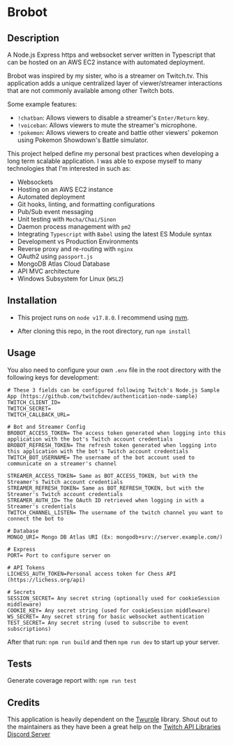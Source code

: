 # Brobot

## Description

A Node.js Express https and websocket server written in Typescript that can be hosted on an AWS EC2 instance with automated deployment.

Brobot was inspired by my sister, who is a streamer on Twitch.tv. This application adds a unique centralized layer of viewer/streamer interactions
that are not commonly available among other Twitch bots.

Some example features:

-   `!chatban`: Allows viewers to disable a streamer's `Enter/Return` key.
-   `!voiceban`: Allows viewers to mute the streamer's microphone.
-   `!pokemon`: Allows viewers to create and battle other viewers' pokemon using Pokemon Showdown's Battle simulator.

This project helped define my personal best practices when developing a long term scalable application.
I was able to expose myself to many technologies that I'm interested in such as:

-   Websockets
-   Hosting on an AWS EC2 instance
-   Automated deployment
-   Git hooks, linting, and formatting configurations
-   Pub/Sub event messaging
-   Unit testing with `Mocha/Chai/Sinon`
-   Daemon process management with `pm2`
-   Integrating `Typescript` with `Babel` using the latest ES Module syntax
-   Development vs Production Environments
-   Reverse proxy and re-routing with `nginx`
-   OAuth2 using `passport.js`
-   MongoDB Atlas Cloud Database
-   API MVC architecture
-   Windows Subsystem for Linux (`WSL2`)

## Installation

-   This project runs on `node v17.8.0`. I recommend using [nvm](https://github.com/nvm-sh/nvm).

-   After cloning this repo, in the root directory, run `npm install`

## Usage

You also need to configure your own `.env` file in the root directory with the following keys for development:

```
# These 3 fields can be configured following Twitch's Node.js Sample App (https://github.com/twitchdev/authentication-node-sample)
TWITCH_CLIENT_ID=
TWITCH_SECRET=
TWITCH_CALLBACK_URL=

# Bot and Streamer Config
BROBOT_ACCESS_TOKEN= The access token generated when logging into this application with the bot's Twitch account credentials
BROBOT_REFRESH_TOKEN= The refresh token generated when logging into this application with the bot's Twitch account credentials
TWITCH_BOT_USERNAME= The username of the bot account used to communicate on a streamer's channel

STREAMER_ACCESS_TOKEN= Same as BOT_ACCESS_TOKEN, but with the Streamer's Twitch account credentials
STREAMER_REFRESH_TOKEN= Same as BOT_REFRESH_TOKEN, but with the Streamer's Twitch account credentials
STREAMER_AUTH_ID= The OAuth ID retrieved when logging in with a Streamer's credentials
TWITCH_CHANNEL_LISTEN= The username of the twitch channel you want to connect the bot to

# Database
MONGO_URI= Mongo DB Atlas URI (Ex: mongodb+srv://server.example.com/)

# Express
PORT= Port to configure server on

# API Tokens
LICHESS_AUTH_TOKEN=Personal access token for Chess API (https://lichess.org/api)

# Secrets
SESSION_SECRET= Any secret string (optionally used for cookieSession middleware)
COOKIE_KEY= Any secret string (used for cookieSession middleware)
WS_SECRET= Any secret string for basic websocket authentication
TEST_SECRET= Any secret string (used to subscribe to event subscriptions)
```

After that run: `npm run build` and then `npm run dev` to start up your server.

## Tests

Generate coverage report with: `npm run test`

## Credits

This application is heavily dependent on the [Twurple](https://github.com/twurple/twurple) library.
Shout out to the maintainers as they have been a great help on the [Twitch API Libraries Discord Server](https://discord.gg/WUxGcDSR)
